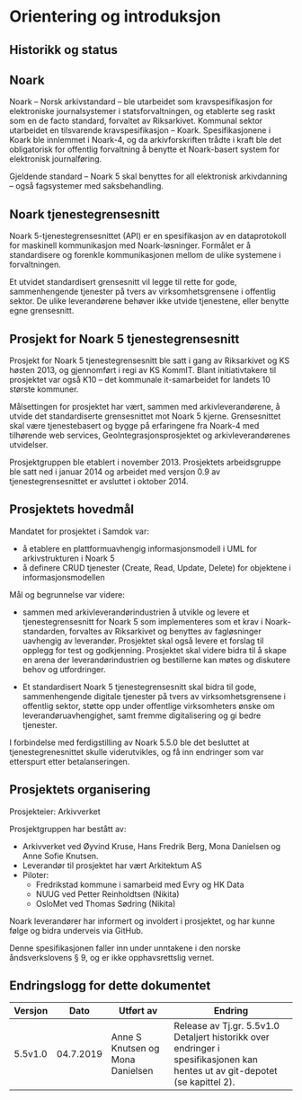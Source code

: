 # Orientering og introduksjon

## Historikk og status

## Noark

Noark – Norsk arkivstandard – ble utarbeidet som kravspesifikasjon for
elektroniske journalsystemer i statsforvaltningen, og etablerte seg
raskt som en de facto standard, forvaltet av Riksarkivet. Kommunal
sektor utarbeidet en tilsvarende kravspesifikasjon – Koark.
Spesifikasjonene i Koark ble innlemmet i Noark-4, og da arkivforskriften
trådte i kraft ble det obligatorisk for offentlig forvaltning å benytte
et Noark-basert system for elektronisk journalføring.

Gjeldende standard – Noark 5 skal benyttes for all elektronisk
arkivdanning – også fagsystemer med saksbehandling.

## Noark tjenestegrensesnitt

Noark 5-tjenestegrensesnittet (API) er en spesifikasjon av en dataprotokoll for 
maskinell kommunikasjon med Noark-løsninger. Formålet er å standardisere og 
forenkle kommunikasjonen mellom de ulike systemene i forvaltningen. 

Et utvidet standardisert grensesnitt vil legge til rette for gode,
sammenhengende tjenester på tvers av virksomhetsgrensene i offentlig sektor. 
De ulike leverandørene behøver ikke utvide tjenestene, eller benytte egne grensesnitt.

## Prosjekt for Noark 5 tjenestegrensesnitt 

Prosjekt for Noark 5 tjenestegrensesnitt ble satt i gang av Riksarkivet
og KS høsten 2013, og gjennomført i regi av KS KommIT. Blant
initiativtakere til prosjektet var også K10 – det kommunale
it-samarbeidet for landets 10 største kommuner.

Målsettingen for prosjektet har vært, sammen med arkivleverandørene, å
utvide det standardiserte grensesnittet mot Noark 5 kjerne.
Grensesnittet skal være tjenestebasert og bygge på erfaringene fra
Noark-4 med tilhørende web services, GeoIntegrasjonsprosjektet og
arkivleverandørenes utvidelser.

Prosjektgruppen ble etablert i november 2013. Prosjektets arbeidsgruppe
ble satt ned i januar 2014 og arbeidet med versjon 0.9 av
tjenestegrensesnittet er avsluttet i oktober 2014.

## Prosjektets hovedmål

Mandatet for prosjektet i Samdok var:

 - å etablere en plattformuavhengig informasjonsmodell i UML for
   arkivstrukturen i Noark 5
 - å definere CRUD tjenester (Create, Read, Update, Delete) for
   objektene i informasjonsmodellen

Mål og begrunnelse var videre:

  - sammen med arkivleverandørindustrien å utvikle og levere et
    tjenestegrensesnitt for Noark 5 som implementeres som et krav i
    Noark-standarden, forvaltes av Riksarkivet og benyttes av
    fagløsninger uavhengig av leverandør. Prosjektet skal også levere
    et forslag til opplegg for test og godkjenning. Prosjektet skal
    videre bidra til å skape en arena der leverandørindustrien og
    bestillerne kan møtes og diskutere behov og utfordringer.

  - Et standardisert Noark 5 tjenestegrensesnitt skal bidra til gode,
    sammenhengende digitale tjenester på tvers av virksomhetsgrensene i
    offentlig sektor, støtte opp under offentlige virksomheters ønske om
    leverandøruavhengighet, samt fremme digitalisering og gi bedre
    tjenester.
    
I forbindelse med ferdigstilling av Noark 5.5.0 ble det besluttet at 
tjenestegrenesnittet skulle viderutvikles, og få inn endringer som var 
etterspurt etter betalanseringen.

## Prosjektets organisering

Prosjekteier: Arkivverket

Prosjektgruppen har bestått av:

 - Arkivverket ved Øyvind Kruse, Hans Fredrik Berg, Mona Danielsen og 
 Anne Sofie Knutsen. 
 - Leverandør til prosjektet har vært Arkitektum AS
 - Piloter: 
   - Fredrikstad kommune i samarbeid med Evry og HK Data 
   - NUUG ved Petter Reinholdtsen (Nikita)
   - OsloMet ved Thomas Sødring (Nikita)
 
 Noark leverandører har informert og involdert i prosjektet, og har kunne 
 følge og bidra underveis via GitHub. 
 
Denne spesifikasjonen faller inn under unntakene i den norske åndsverkslovens §
9, og er ikke opphavsrettslig vernet.

## Endringslogg for dette dokumentet

| Versjon  | Dato       | Utført av           | Endring                            |
| -------- | ---------- | ------------------- | ---------------------------------- |
| 5.5v1.0  | 04.7.2019  |Anne S Knutsen og Mona Danielsen| Release av Tj.gr. 5.5v1.0 Detaljert historikk over endringer i spesifikasjonen kan hentes ut av git-depotet (se kapittel 2). |
